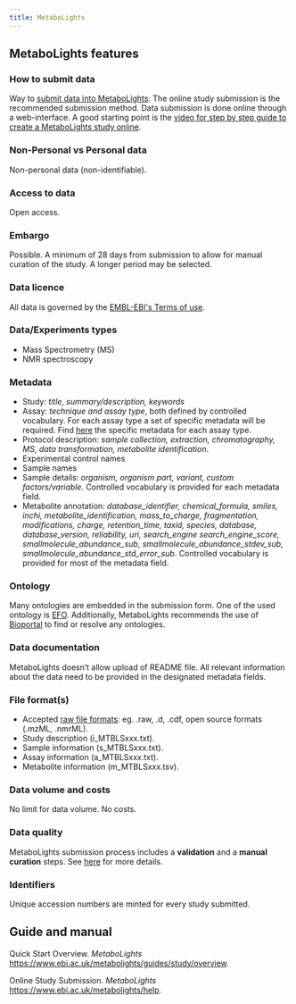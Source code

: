 ```yaml
---
title: MetaboLights
---
```

## MetaboLights features
### How to submit data
Way to [submit data into MetaboLights](https://www.ebi.ac.uk/metabolights/help):
The online study submission is the recommended submission method. Data submission is done online through a web-interface. A good starting point is the [video for step by step guide to create a MetaboLights study online](https://www.ebi.ac.uk/metabolights/help).

### Non-Personal vs Personal data
Non-personal data (non-identifiable).

### Access to data
Open access.

### Embargo
Possible. A minimum of 28 days from submission to allow for manual curation of the study. A longer period may be selected.

### Data licence
All data is governed by the [EMBL-EBI's Terms of use](http://www.ebi.ac.uk/about/terms-of-use/).

### Data/Experiments types
* Mass Spectrometry (MS)
* NMR spectroscopy

### Metadata
* Study: *title, summary/description, keywords*
* Assay: *technique and assay type*, both defined by controlled vocabulary. For each assay type a set of specific metadata will be required. Find [here](https://www.ebi.ac.uk/training/online/course/metabolights-quick-tour/submitting-data-metabolights) the specific metadata for each assay type.
* Protocol description: *sample collection, extraction, chromatography, MS, data transformation, metabolite identification*.
* Experimental control names
* Sample names
* Sample details: *organism, organism part, variant, custom factors/variable*. Controlled vocabulary is provided for each metadata field.
* Metabolite annotation: *database_identifier, chemical_formula,	smiles, inchi, metabolite_identification,	mass_to_charge,	fragmentation,	modifications,	charge,	retention_time,	taxid,	species,	database,	database_version,	reliability, uri,	search_engine	search_engine_score,	smallmolecule_abundance_sub,	smallmolecule_abundance_stdev_sub,	smallmolecule_abundance_std_error_sub*. Controlled vocabulary is provided for most of the metadata field.

### Ontology
Many ontologies are embedded in the submission form. One of the used ontology is [EFO](https://www.ebi.ac.uk/ols/ontologies/efo). Additionally, MetaboLights recommends the use of [Bioportal](http://bioportal.bioontology.org/) to find or resolve any ontologies.

### Data documentation
MetaboLights doesn’t allow upload of README file. All relevant information about the data need to be provided in the designated metadata fields.

### File format(s)
* Accepted [raw file formats](https://www.ebi.ac.uk/metabolights/guides/study/Add_raw_data): eg. .raw, .d, .cdf, open source formats (.mzML, .nmrML).
* Study description (i_MTBLSxxx.txt).
* Sample information (s_MTBLSxxx.txt).
* Assay information (a_MTBLSxxx.txt).
* Metabolite information (m_MTBLSxxx.tsv).

### Data volume and costs
No limit for data volume. No costs.

### Data quality
MetaboLights submission process includes a **validation** and a **manual curation** steps. See [here](https://www.ebi.ac.uk/metabolights/guides/study/validations) for more details.

### Identifiers
Unique accession numbers are minted for every study submitted.


## Guide and manual
Quick Start Overview. *MetaboLights* <https://www.ebi.ac.uk/metabolights/guides/study/overview>.

Online Study Submission. *MetaboLights* <https://www.ebi.ac.uk/metabolights/help>.

<!-- ## Tips for data submission -->
